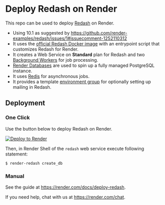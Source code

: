 # Deploy Redash on Render

This repo can be used to deploy [Redash] on Render.

- Using 10.1 as suggested by https://github.com/render-examples/redash/issues/1#issuecomment-1252110312
- It uses the [official Redash Docker image](https://hub.docker.com/r/redash/redash) with an entrypoint script that customizes Redash for Render.
- It creates a Web Service on **Standard** plan for Redash and two [Background Workers](https://render.com/docs/background-workers) for job processing.
- [Render Databases](https://render.com/docs/databases) are used to spin up a fully managed PostgreSQL instance.
- It uses [Redis](https://render.com/docs/deploy-redis) for asynchronous jobs.
- It provides a template [environment group](https://render.com/docs/yaml-spec#environment-groups) for optionally setting up mailing in Redash.

## Deployment

### One Click

Use the button below to deploy Redash on Render.

[![Deploy to Render](http://render.com/images/deploy-to-render-button.svg)](https://render.com/deploy)

Then, in Render Shell of the `redash` web service execute following statement:

```shell
$ render-redash create_db
```

### Manual

See the guide at https://render.com/docs/deploy-redash.

If you need help, chat with us at https://render.com/chat.

[Redash]: https://redash.io
